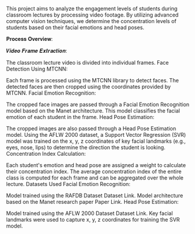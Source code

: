 This project aims to analyze the engagement levels of students during classroom lectures by processing video footage. By utilizing advanced computer vision techniques, we determine the concentration levels of students based on their facial emotions and head poses.

𝐏𝐫𝐨𝐜𝐞𝐬𝐬 𝐎𝐯𝐞𝐫𝐯𝐢𝐞𝐰:

𝑽𝒊𝒅𝒆𝒐 𝑭𝒓𝒂𝒎𝒆 𝑬𝒙𝒕𝒓𝒂𝒄𝒕𝒊𝒐𝒏:

The classroom lecture video is divided into individual frames.
Face Detection Using MTCNN:

Each frame is processed using the MTCNN library to detect faces.
The detected faces are then cropped using the coordinates provided by MTCNN.
Facial Emotion Recognition:

The cropped face images are passed through a Facial Emotion Recognition model based on the Manet architecture.
This model classifies the facial emotion of each student in the frame.
Head Pose Estimation:

The cropped images are also passed through a Head Pose Estimation model.
Using the AFLW 2000 dataset, a Support Vector Regression (SVR) model was trained on the x, y, z coordinates of key facial landmarks (e.g., eyes, nose, lips) to determine the direction the student is looking.
Concentration Index Calculation:

Each student's emotion and head pose are assigned a weight to calculate their concentration index.
The average concentration index of the entire class is computed for each frame and can be aggregated over the whole lecture.
Datasets Used
Facial Emotion Recognition:

Model trained using the RAFDB Dataset Dataset Link.
Model architecture based on the Manet research paper Paper Link.
Head Pose Estimation:

Model trained using the AFLW 2000 Dataset Dataset Link.
Key facial landmarks were used to capture x, y, z coordinates for training the SVR model.
